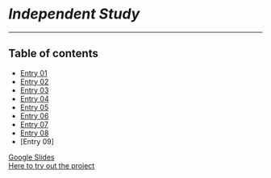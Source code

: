 # *Independent Study*
___
## Table of contents

* [Entry 01](/entries/Entry01.md)
* [Entry 02](/entries/Entry02.md)
* [Entry 03](/entries/Entry03.md)
* [Entry 04](/entries/Entry04.md)
* [Entry 05](/entries/Entry05.md)
* [Entry 06](/entries/Entry06.md)
* [Entry 07](/entries/Entry07.md)
* [Entry 08](/entries/Entry08.md)
* [Entry 09]

[Google Slides](https://docs.google.com/a/hstat.org/presentation/d/1wz5TvfLqAIqY4SVbwJlwKwKnbOfCnjPGUdRnQZWG7to/edit?usp=sharing)<br>
[Here to try out the project](https://goo.gl/qoBKVb)